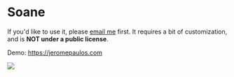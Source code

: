 # Soane
If you'd like to use it, please [email me](https://jeromepaulos.com/about/) first. It requires a bit of customization, and is **NOT under a public license**.

Demo: https://jeromepaulos.com

![](https://i.imgur.com/QufZL2X.png)
